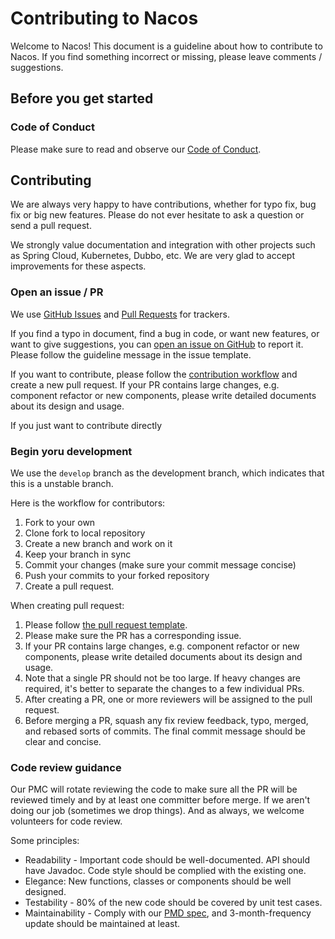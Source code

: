 # Contributing to Nacos

Welcome to Nacos! This document is a guideline about how to contribute to Nacos.
If you find something incorrect or missing, please leave comments / suggestions.

## Before you get started

### Code of Conduct

Please make sure to read and observe our [Code of Conduct](./CODE_OF_CONDUCT.md).


## Contributing

We are always very happy to have contributions, whether for typo fix, bug fix or big new features.
Please do not ever hesitate to ask a question or send a pull request.

We strongly value documentation and integration with other projects such as Spring Cloud, Kubernetes, Dubbo, etc.
We are very glad to accept improvements for these aspects.


### Open an issue / PR

We use [GitHub Issues](https://github.com/alibaba/Nacos/issues) and [Pull Requests](https://github.com/alibaba/Nacos/pulls) for trackers.

If you find a typo in document, find a bug in code, or want new features, or want to give suggestions,
you can [open an issue on GitHub](https://github.com/alibaba/Nacos/issues/new) to report it.
Please follow the guideline message in the issue template.

If you want to contribute, please follow the [contribution workflow](#github-workflow) and create a new pull request.
If your PR contains large changes, e.g. component refactor or new components, please write detailed documents
about its design and usage. 

If you just want to contribute directly

### Begin yoru development

We use the `develop` branch as the development branch, which indicates that this is a unstable branch.

Here is the workflow for contributors:

1. Fork to your own
2. Clone fork to local repository
3. Create a new branch and work on it
4. Keep your branch in sync
5. Commit your changes (make sure your commit message concise)
6. Push your commits to your forked repository
7. Create a pull request.

When creating pull request:

1. Please follow [the pull request template](./.github/PULL_REQUEST_TEMPLATE.md).
2. Please make sure the PR has a corresponding issue.
3. If your PR contains large changes, e.g. component refactor or new components, please write detailed documents
about its design and usage. 
4. Note that a single PR should not be too large. If heavy changes are required, it's better to separate the changes
to a few individual PRs.
5. After creating a PR, one or more reviewers will be assigned to the pull request.
6. Before merging a PR, squash any fix review feedback, typo, merged, and rebased sorts of commits.
The final commit message should be clear and concise.

### Code review guidance

Our PMC will rotate reviewing the code to make sure all the PR will be reviewed timely and by at least one committer before merge. If we aren't doing our job (sometimes we drop things). And as always, we welcome volunteers for code review. 

Some principles:

- Readability - Important code should be well-documented. API should have Javadoc. Code style should be complied with the existing one.
- Elegance: New functions, classes or components should be well designed.
- Testability - 80% of the new code should be covered by unit test cases. 
- Maintainability - Comply with our [PMD spec](style/codeStyle.xml), and 3-month-frequency update should be maintained at least.

